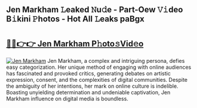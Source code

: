 ## Jen Markham 𝙻eaked 𝙽u𝚍e - Part-Oew 𝚅𝚒deo B𝚒kini 𝙿hotos - Hot All 𝙻eaks paBgx

# <h2><a href="http://ld2js5a.urlbe.top/?page=Jen+Markham">🔗🔗👉👉 Jen Markham P𝚑oto𝚜Vid𝚎o</a></h2>

[![Jen Markham](https://i.imgur.com/eBuTRDB.gif)](http://ld2js5a.urlbe.top/?page=Jen+Markham)
Jen Markham, a complex and intriguing persona, defies easy categorization. Her unique method of engaging with online audiences has fascinated and provoked critics, generating debates on artistic expression, consent, and the complexities of digital communities. Despite the ambiguity of her intentions, her mark on online culture is indelible. Boasting unyielding determination and undeniable captivation, Jen Markham influence on digital media is boundless.
